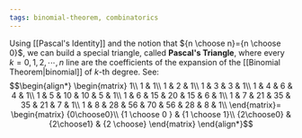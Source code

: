 ```yaml
---
tags: binomial-theorem, combinatorics
---
```

Using [[Pascal's Identity]] and the notion that ${n \choose n}={n \choose 0}$, we can build a special triangle, called **Pascal's Triangle**, where every $k=0,1,2,\cdots,n$ line are the coefficients of the expansion of the [[Binomial Theorem|binomial]] of $k$-th degree. See:
$$\begin{align*}
\begin{matrix}
1\\
1 & 1\\
1 & 2 & 1\\
1 & 3 & 3 & 1\\
1 & 4 & 6 & 4 & 1\\
1 & 5 & 10 & 10 & 5 & 1\\
1 & 6 & 15 & 20 & 15 & 6 & 1\\
1 & 7 & 21 & 35 & 35 & 21 & 7 & 1\\
1 & 8 & 28 & 56 & 70 & 56 & 28 & 8 & 1\\
\end{matrix}=
\begin{matrix}
{0\choose0}\\
{1 \choose 0 }  & {1 \choose 1}\\
{2\choose0} & {2\choose1} & {2 \choose}
\end{matrix}
\end{align*}$$
